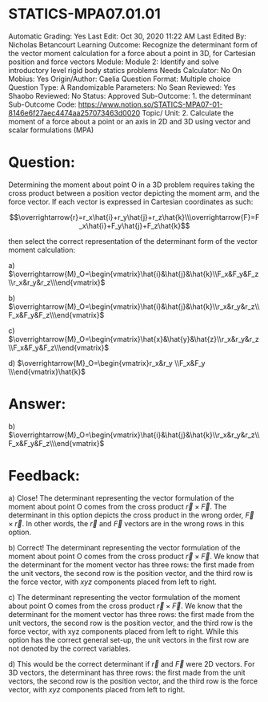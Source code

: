 # STATICS-MPA07.01.01

Automatic Grading: Yes
Last Edit: Oct 30, 2020 11:22 AM
Last Edited By: Nicholas Betancourt
Learning Outcome: Recognize the determinant form of the vector moment calculation for a force about a point in 3D, for Cartesian position and force vectors
Module: Module 2: Identify and solve introductory level rigid body statics problems
Needs Calculator: No
On Mobius: Yes
Origin/Author: Caelia
Question Format: Multiple choice
Question Type: A
Randomizable Parameters: No
Sean Reviewed: Yes
Shaobo Reviewed: No
Status: Approved
Sub-Outcome: 1. the determinant
Sub-Outcome Code: https://www.notion.so/STATICS-MPA07-01-8146e6f27aec4474aa257073463d0020
Topic/ Unit: 2. Calculate the moment of a force about a point or an axis in 2D and 3D using vector and scalar formulations (MPA)

# Question:

Determining the moment about point O in a 3D problem requires taking the cross product between a position vector depicting the moment arm, and the force vector. If each vector is expressed in Cartesian coordinates as such:

$$\overrightarrow{r}=r_x\hat{i}+r_y\hat{j}+r_z\hat{k}\\\overrightarrow{F}=F_x\hat{i}+F_y\hat{j}+F_z\hat{k}$$

then select the correct representation of the determinant form of the vector moment calculation:

a) $\overrightarrow{M}_O=\begin{vmatrix}\hat{i}&\hat{j}&\hat{k}\\F_x&F_y&F_z\\r_x&r_y&r_z\\\end{vmatrix}$

b) $\overrightarrow{M}_O=\begin{vmatrix}\hat{i}&\hat{j}&\hat{k}\\r_x&r_y&r_z\\F_x&F_y&F_z\\\end{vmatrix}$

c) $\overrightarrow{M}_O=\begin{vmatrix}\hat{x}&\hat{y}&\hat{z}\\r_x&r_y&r_z\\F_x&F_y&F_z\\\end{vmatrix}$

d) $\overrightarrow{M}_O=\begin{vmatrix}r_x&r_y \\F_x&F_y \\\end{vmatrix}\hat{k}$

# Answer:

b) $\overrightarrow{M}_O=\begin{vmatrix}\hat{i}&\hat{j}&\hat{k}\\r_x&r_y&r_z\\F_x&F_y&F_z\\\end{vmatrix}$

# Feedback:

a) Close! The determinant representing the vector formulation of the moment about point O comes from the cross product $\overrightarrow{r}\times\overrightarrow{F}$. The determinant in this option depicts the cross product in the wrong order, $\overrightarrow{F}\times\overrightarrow{r}$. In other words, the $\overrightarrow{r}$ and $\overrightarrow{F}$ vectors are in the wrong rows in this option.

b) Correct! The determinant representing the vector formulation of the moment about point O comes from the cross product $\overrightarrow{r}\times\overrightarrow{F}$. We know that the determinant for the moment vector has three rows: the first made from the unit vectors, the second row is the position vector, and the third row is the force vector, with $xyz$ components placed from left to right.

c) The determinant representing the vector formulation of the moment about point O comes from the cross product $\overrightarrow{r}\times\overrightarrow{F}$. We know that the determinant for the moment vector has three rows: the first made from the unit vectors, the second row is the position vector, and the third row is the force vector, with xyz components placed from left to right. While this option has the correct general set-up, the unit vectors in the first row are not denoted by the correct variables.

d) This would be the correct determinant if $\overrightarrow{r}$ and $\overrightarrow{F}$ were 2D vectors. For 3D vectors, the determinant has three rows: the first made from the unit vectors, the second row is the position vector, and the third row is the force vector, with $xyz$ components placed from left to right.